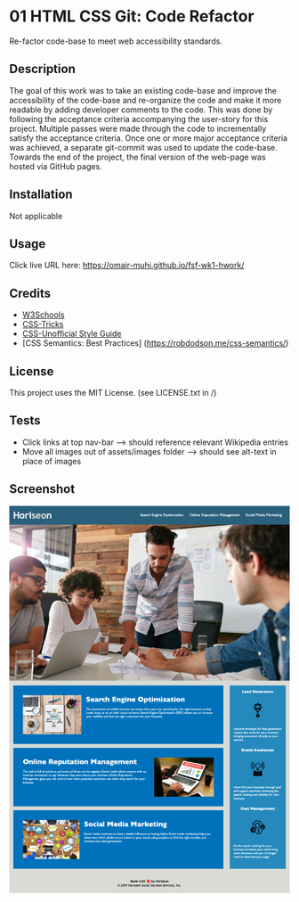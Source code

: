 # 01 HTML CSS Git: Code Refactor

Re-factor code-base to meet web accessibility standards.

## Description

The goal of this work was to take an existing code-base and improve the accessibility of the code-base and re-organize the code and make it more readable by adding developer comments to the code. This was done by following the acceptance criteria accompanying the user-story for this project. Multiple passes were made through the code to incrementally satisfy the acceptance criteria. Once one or more major acceptance criteria was achieved, a separate git-commit was used to update the code-base. Towards the end of the project, the final version of the web-page was hosted via GitHub pages.

## Installation

Not applicable

## Usage

Click live URL here: https://omair-muhi.github.io/fsf-wk1-hwork/

## Credits

* [W3Schools](https://www.w3schools.com)
* [CSS-Tricks](https://css-tricks.com)
* [CSS-Unofficial Style Guide](https://courses.cs.washington.edu/courses/cse154/17au/styleguide/index.html#about)
* [CSS Semantics: Best Practices] (https://robdodson.me/css-semantics/)

## License

This project uses the MIT License. (see LICENSE.txt in /)

## Tests
* Click links at top nav-bar --> should reference relevant Wikipedia entries
* Move all images out of assets/images folder --> should see alt-text in place of images

## Screenshot

![Horiseon main-page full-shot!](./screen-shot.png)


